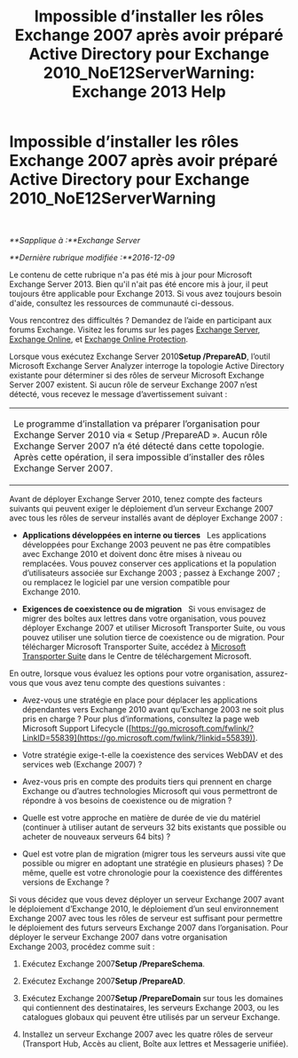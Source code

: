 ﻿---
title: 'Impossible d’installer les rôles Exchange 2007 après avoir préparé Active Directory pour Exchange 2010_NoE12ServerWarning: Exchange 2013 Help'
TOCTitle: Impossible d’installer les rôles Exchange 2007 après avoir préparé Active Directory pour Exchange 2010_NoE12ServerWarning
ms:assetid: 4e579f69-0de9-421c-ba31-4e63a25e6a45
ms:mtpsurl: https://technet.microsoft.com/fr-fr/library/ms.exch.setupreadiness.noe12serverwarning(v=EXCHG.150)
ms:contentKeyID: 50478157
ms.date: 04/24/2018
mtps_version: v=EXCHG.150
ms.translationtype: HT
---

# Impossible d’installer les rôles Exchange 2007 après avoir préparé Active Directory pour Exchange 2010\_NoE12ServerWarning

 

_**Sapplique à :**Exchange Server_

_**Dernière rubrique modifiée :**2016-12-09_

Le contenu de cette rubrique n'a pas été mis à jour pour Microsoft Exchange Server 2013. Bien qu'il n'ait pas été encore mis à jour, il peut toujours être applicable pour Exchange 2013. Si vous avez toujours besoin d'aide, consultez les ressources de communauté ci-dessous.

Vous rencontrez des difficultés ? Demandez de l’aide en participant aux forums Exchange. Visitez les forums sur les pages [Exchange Server](https://go.microsoft.com/fwlink/p/?linkid=60612), [Exchange Online](https://go.microsoft.com/fwlink/p/?linkid=267542), et [Exchange Online Protection](https://go.microsoft.com/fwlink/p/?linkid=285351).

Lorsque vous exécutez Exchange Server 2010**Setup /PrepareAD**, l’outil Microsoft Exchange Server Analyzer interroge la topologie Active Directory existante pour déterminer si des rôles de serveur Microsoft Exchange Server 2007 existent. Si aucun rôle de serveur Exchange 2007 n’est détecté, vous recevez le message d’avertissement suivant :


<table>
<colgroup>
<col style="width: 100%" />
</colgroup>
<tbody>
<tr class="odd">
<td><p>Le programme d’installation va préparer l’organisation pour Exchange Server 2010 via « Setup /PrepareAD ». Aucun rôle Exchange Server 2007 n’a été détecté dans cette topologie. Après cette opération, il sera impossible d’installer des rôles Exchange Server 2007.</p></td>
</tr>
</tbody>
</table>


Avant de déployer Exchange Server 2010, tenez compte des facteurs suivants qui peuvent exiger le déploiement d’un serveur Exchange 2007 avec tous les rôles de serveur installés avant de déployer Exchange 2007 :

  - **Applications développées en interne ou tierces**   Les applications développées pour Exchange 2003 peuvent ne pas être compatibles avec Exchange 2010 et doivent donc être mises à niveau ou remplacées. Vous pouvez conserver ces applications et la population d’utilisateurs associée sur Exchange 2003 ; passez à Exchange 2007 ; ou remplacez le logiciel par une version compatible pour Exchange 2010.

  - **Exigences de coexistence ou de migration**   Si vous envisagez de migrer des boîtes aux lettres dans votre organisation, vous pouvez déployer Exchange 2007 et utiliser Microsoft Transporter Suite, ou vous pouvez utiliser une solution tierce de coexistence ou de migration. Pour télécharger Microsoft Transporter Suite, accédez à [Microsoft Transporter Suite](http://go.microsoft.com/fwlink/?linkid=82688) dans le Centre de téléchargement Microsoft.

En outre, lorsque vous évaluez les options pour votre organisation, assurez-vous que vous avez tenu compte des questions suivantes :

  - Avez-vous une stratégie en place pour déplacer les applications dépendantes vers Exchange 2010 avant qu’Exchange 2003 ne soit plus pris en charge ? Pour plus d’informations, consultez la page web Microsoft Support Lifecycle ([https://go.microsoft.com/fwlink/?LinkID=55839](https://go.microsoft.com/fwlink/?linkid=55839)).

  - Votre stratégie exige-t-elle la coexistence des services WebDAV et des services web (Exchange 2007) ?

  - Avez-vous pris en compte des produits tiers qui prennent en charge Exchange ou d’autres technologies Microsoft qui vous permettront de répondre à vos besoins de coexistence ou de migration ?

  - Quelle est votre approche en matière de durée de vie du matériel (continuer à utiliser autant de serveurs 32 bits existants que possible ou acheter de nouveaux serveurs 64 bits) ?

  - Quel est votre plan de migration (migrer tous les serveurs aussi vite que possible ou migrer en adoptant une stratégie en plusieurs phases) ? De même, quelle est votre chronologie pour la coexistence des différentes versions de Exchange ?

Si vous décidez que vous devez déployer un serveur Exchange 2007 avant le déploiement d’Exchange 2010, le déploiement d’un seul environnement Exchange 2007 avec tous les rôles de serveur est suffisant pour permettre le déploiement des futurs serveurs Exchange 2007 dans l’organisation. Pour déployer le serveur Exchange 2007 dans votre organisation Exchange 2003, procédez comme suit :

1.  Exécutez Exchange 2007**Setup /PrepareSchema**.

2.  Exécutez Exchange 2007**Setup /PrepareAD**.

3.  Exécutez Exchange 2007**Setup /PrepareDomain** sur tous les domaines qui contiennent des destinataires, les serveurs Exchange 2003, ou les catalogues globaux qui peuvent être utilisés par un serveur Exchange.

4.  Installez un serveur Exchange 2007 avec les quatre rôles de serveur (Transport Hub, Accès au client, Boîte aux lettres et Messagerie unifiée).

